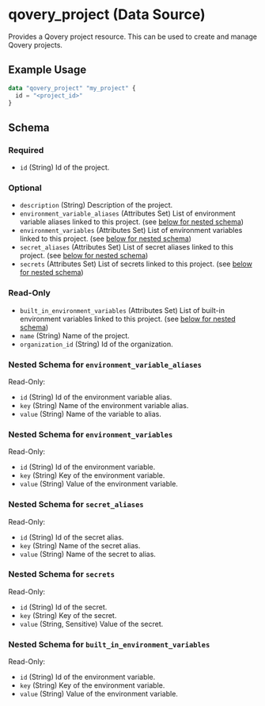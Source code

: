 # qovery_project (Data Source)

Provides a Qovery project resource. This can be used to create and manage Qovery projects.
## Example Usage
```terraform
data "qovery_project" "my_project" {
  id = "<project_id>"
}
```

<!-- schema generated by tfplugindocs -->
## Schema

### Required

- `id` (String) Id of the project.

### Optional

- `description` (String) Description of the project.
- `environment_variable_aliases` (Attributes Set) List of environment variable aliases linked to this project. (see [below for nested schema](#nestedatt--environment_variable_aliases))
- `environment_variables` (Attributes Set) List of environment variables linked to this project. (see [below for nested schema](#nestedatt--environment_variables))
- `secret_aliases` (Attributes Set) List of secret aliases linked to this project. (see [below for nested schema](#nestedatt--secret_aliases))
- `secrets` (Attributes Set) List of secrets linked to this project. (see [below for nested schema](#nestedatt--secrets))

### Read-Only

- `built_in_environment_variables` (Attributes Set) List of built-in environment variables linked to this project. (see [below for nested schema](#nestedatt--built_in_environment_variables))
- `name` (String) Name of the project.
- `organization_id` (String) Id of the organization.

<a id="nestedatt--environment_variable_aliases"></a>
### Nested Schema for `environment_variable_aliases`

Read-Only:

- `id` (String) Id of the environment variable alias.
- `key` (String) Name of the environment variable alias.
- `value` (String) Name of the variable to alias.


<a id="nestedatt--environment_variables"></a>
### Nested Schema for `environment_variables`

Read-Only:

- `id` (String) Id of the environment variable.
- `key` (String) Key of the environment variable.
- `value` (String) Value of the environment variable.


<a id="nestedatt--secret_aliases"></a>
### Nested Schema for `secret_aliases`

Read-Only:

- `id` (String) Id of the secret alias.
- `key` (String) Name of the secret alias.
- `value` (String) Name of the secret to alias.


<a id="nestedatt--secrets"></a>
### Nested Schema for `secrets`

Read-Only:

- `id` (String) Id of the secret.
- `key` (String) Key of the secret.
- `value` (String, Sensitive) Value of the secret.


<a id="nestedatt--built_in_environment_variables"></a>
### Nested Schema for `built_in_environment_variables`

Read-Only:

- `id` (String) Id of the environment variable.
- `key` (String) Key of the environment variable.
- `value` (String) Value of the environment variable.

